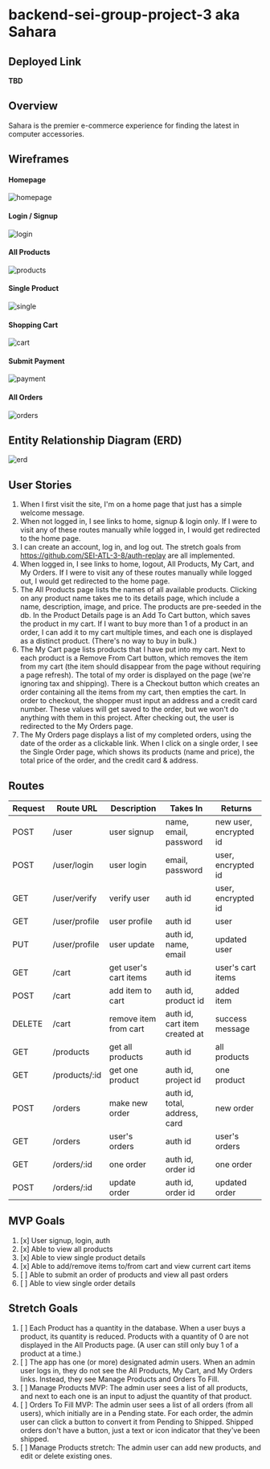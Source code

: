 # backend-sei-group-project-3 aka Sahara
## Deployed Link
**TBD**

## Overview
Sahara is the premier e-commerce experience for finding the latest in computer accessories.


## Wireframes
#### Homepage
![homepage](./wireframes/wireframe-1.png)
#### Login / Signup
![login](./wireframes/wireframe-2.png)
#### All Products
![products](./wireframes/wireframe-3.png)
#### Single Product
![single](./wireframes/wireframe-4.png)
#### Shopping Cart
![cart](./wireframes/wireframe-5.png)
#### Submit Payment
![payment](./wireframes/wireframe-6.png)
#### All Orders
![orders](./wireframes/wireframe-7.png)

## Entity Relationship Diagram (ERD)
![erd](https://i.imgur.com/HBQ4K3O.png)

## User Stories
1. When I first visit the site, I'm on a home page that just has a simple welcome message.
1. When not logged in, I see links to home, signup & login only. If I were to visit any of these routes manually while logged in, I would get redirected to the home page.
1. I can create an account, log in, and log out. The stretch goals from https://github.com/SEI-ATL-3-8/auth-replay are all implemented.
1. When logged in, I see links to home, logout, All Products, My Cart, and My Orders. If I were to visit any of these routes manually while logged out, I would get redirected to the home page.
1. The All Products page lists the names of all available products. Clicking on any product name takes me to its details page, which include a name, description, image, and price. The products are pre-seeded in the db. In the Product Details page is an Add To Cart button, which saves the product in my cart. If I want to buy more than 1 of a product in an order, I can add it to my cart multiple times, and each one is displayed as a distinct product. (There's no way to buy in bulk.)
1. The My Cart page lists products that I have put into my cart. Next to each product is a Remove From Cart button, which removes the item from my cart (the item should disappear from the page without requiring a page refresh). The total of my order is displayed on the page (we're ignoring tax and shipping). There is a Checkout button which creates an order containing all the items from my cart, then empties the cart. In order to checkout, the shopper must input an address and a credit card number. These values will get saved to the order, but we won't do anything with them in this project. After checking out, the user is redirected to the My Orders page.
1. The My Orders page displays a list of my completed orders, using the date of the order as a clickable link. When I click on a single order, I see the Single Order page, which shows its products (name and price), the total price of the order, and the credit card & address.

## Routes
| Request   | Route URL  | Description  | Takes In  | Returns
| --------- | --------- | ------------- | ---------- | --------- |
|   POST    | /user    | user signup   | name, email, password | new user, encrypted id
|   POST    | /user/login | user login | email, password | user, encrypted id
|   GET     | /user/verify | verify user | auth id | user, encrypted id
|   GET     | /user/profile | user profile | auth id | user
|   PUT     | /user/profile | user update | auth id, name, email | updated user
|   GET     | /cart | get user's cart items | auth id | user's cart items
|   POST     | /cart | add item to cart | auth id, product id | added item
|   DELETE     | /cart | remove item from cart | auth id, cart item created at | success message
|   GET     | /products | get all products | auth id | all products
|   GET     | /products/:id | get one product | auth id, project id | one product
|   POST     | /orders | make new order | auth id, total, address, card | new order
|   GET     | /orders | user's orders | auth id | user's orders
|   GET     | /orders/:id | one order | auth id, order id | one order
|   POST     | /orders/:id | update order | auth id, order id | updated order
    
## MVP Goals
1. [x] User signup, login, auth
1. [x] Able to view all products
1. [x] Able to view single product details
1. [x] Able to add/remove items to/from cart and view current cart items
1. [ ] Able to submit an order of products and view all past orders
1. [ ] Able to view single order details

## Stretch Goals
1. [ ] Each Product has a quantity in the database. When a user buys a product, its quantity is reduced. Products with a quantity of 0 are not displayed in the All Products page. (A user can still only buy 1 of a product at a time.)
1. [ ] The app has one (or more) designated admin users. When an admin user logs in, they do not see the All Products, My Cart, and My Orders links. Instead, they see Manage Products and Orders To Fill.
1. [ ] Manage Products MVP: The admin user sees a list of all products, and next to each one is an input to adjust the quantity of that product.
1. [ ] Orders To Fill MVP: The admin user sees a list of all orders (from all users), which initially are in a Pending state. For each order, the admin user can click a button to convert it from Pending to Shipped. Shipped orders don't have a button, just a text or icon indicator that they've been shipped.
1. [ ] Manage Products stretch: The admin user can add new products, and edit or delete existing ones.

